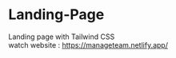 # Landing-Page
Landing page with Tailwind CSS <br />
watch website : https://manageteam.netlify.app/

